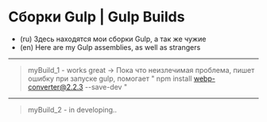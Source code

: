 # Сборки Gulp | Gulp Builds
- (ru) Здесь находятся мои сборки Gulp, а так же чужие
- (en) Here are my Gulp assemblies, as well as strangers
____
> myBuild_1 - works great
->  Пока что неизлечимая проблема, пишет ошибку при запуске gulp, помогает "  npm install webp-converter@2.2.3 --save-dev "
____
> myBuild_2 - in developing..
